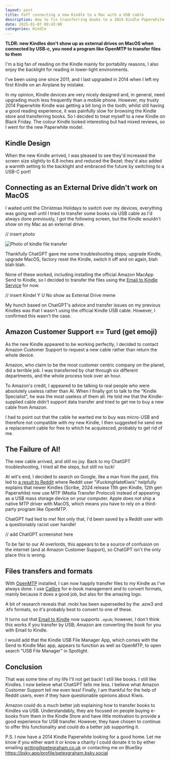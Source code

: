 ```yaml
---
layout: post
title: Faff connecting a new Kindle to a Mac with a USB cable
description: How to fix transferring books to a 2024 Kindle Paperwhite on MacOS with USB-c
date: 2025-01-07 09:43:00
categories: Kindle
---
```

**TLDR: new Kindles don't show up as external drives on MacOS when connected by USB-c, you need a program like OpenMTP to transfer files to them**

I'm a big fan of reading on the Kindle mainly for portability reasons, I also enjoy the backlight for reading in lower-light environments.

I've been using one since 2011, and I last upgraded in 2014 when I left my first Kindle on an Airplane by mistake.

In my opinion, Kindle devices are very nicely designed and, in general, need upgrading much less frequently than a mobile phone. However, my trusty 2014 Paperwhite Kindle was getting a bit long in the tooth; whilst still having a good reading experience, it was painfully slow for browsing the Kindle store and transferring books. So I decided to treat myself to a new Kindle on Black Friday. The colour Kindle looked interesting but had mixed reviews, so I went for the new Paperwhite model.

## Kindle Design
When the new Kindle arrived, I was pleased to see they'd increased the screen size slightly to 6.8 inches and reduced the Bezel; they'd also added a warmth setting to the backlight and embraced the future by switching to a USB-C port!
## Connecting as an External Drive didn't work on MacOS
I waited until the Christmas Holidays to switch over my devices, everything was going well until I tried to transfer some books via USB cable as I'd always done previously, I got the following screen, but the Kindle wouldn't show on my Mac as an external drive.

// insert photo

![Photo of kindle file transfer](/assets/images/posts/kindle-file-transfer.jpg)

Thankfully ChatGPT gave me some troubleshooting steps; upgrade Kindle, upgrade MacOS, factory reset the Kindle, switch it off and on again, blah blah blah. 

None of these worked, including installing the official Amazon MacApp Send to Kindle, so I decided to transfer the files using the [Email to Kindle Service](https://www.amazon.com/sendtokindle/email) for now.

// insert Kindel Y U No show as External Drive meme

My hunch based on ChatGPT's advice and transfer issues on my previous Kindles was that I wasn't using the official Kindle USB cable. However, I confirmed this wasn't the case.
## Amazon Customer Support == Turd (get emoji)
As the new Kindle appeared to be working perfectly, I decided to contact Amazon Customer Support to request a new cable rather than return the whole device.

Amazon, who claim to be the most customer centric company on the planet, did a terrible job. I was transferred by chat through six different departments, and the whole process took over an hour.

To Amazon's credit, I appeared to be talking to real people who were absolutely useless rather than AI. When I finally got to talk to the "Kindle Specialist", he was the most useless of them all. He told me that the Kindle-supplied cable didn't support data transfer and tried to get me to buy a new cable from Amazon. 

I had to point out that the cable he wanted me to buy was micro-USB and therefore not compatible with my new Kindle, I then suggested he send me a replacement cable for free to which he acquiesced, probably to get rid of me.
## The Failure of AI!
The new cable arrived, and still no joy. Back to my ChatGPT troubleshooting, I tried all the steps, but still no luck!

At wit's end, I decided to search on Google, like a man from the past, this led to [a result to Reddit](https://www.reddit.com/r/kindle/comments/1gb23jq/new_kindle_ereaders_no_longer_appear_on_computers/#:~:text=iFuckingHateKiwis,%E2%80%A2%202mo%20ago%20%E2%80%A2) where Reddit user "iFuckingHateKiwis" helpfully explains that newer Kindles (Scribe, 2024 release 11th gen Kindle, 12th gen Paperwhite) now use MTP (Media Transfer Protocol) instead of appearing as a USB mass storage device on your computer. Apple does not ship a native MTP driver with MacOS, which means you have to rely on a third-party program like OpenMTP.

ChatGPT had lied to me! Not only that, I'd been saved by a Reddit user with a questionably racist user handle!

// add ChatGPT screenshot here

To be fair to our AI overlords, this appears to be a source of confusion on the internet (and at Amazon Customer Support), so ChatGPT isn't the only place this is wrong.
## Files transfers and formats
With [OpenMTP](https://openmtp.ganeshrvel.com/) installed, I can now happily transfer files to my Kindle as I've always done. I use [Calibre](https://calibre-ebook.com/) for e-book management and to convert formats, mainly because it does a good job, but also for the amazing logo.

A bit of research reveals that .mobi has been superseded by the .azw3 and .kfx formats, so it's probably best to convert to one of these.

It turns out that [Email to Kindle](https://www.amazon.com/sendtokindle/email) now supports `.epub`; however, I don't think this works if you transfer by USB; Amazon are converting the book for you with Email to Kindle.

I would add that the Kindle USB File Manager App, which comes with the Send to Kindle Mac app, appears to function as well as OpenMTP, to open search "USB File Manager" in Spotlight.
## Conclusion
That was some time of my life I'll not get back! I still like books. I still like Kindles. I now believe what ChatGPT tells me less. I believe what Amazon Customer Support tell me even less! Finally, I am thankful for the help of Reddit users, even if they have questionable opinions about Kiwis.

Amazon could do a much better job explaining how to transfer books to Kindles via USB. Understandably, they are focused on people buying e-books from them in the Kindle Store and have little motivation to provide a good experience for USB transfer. However, they have chosen to continue to offer this functionality and could do a better job supporting it.

P.S. I now have a 2014 Kindle Paperwhite looking for a good home. Let me know if you either want it or know a charity I could donate it to by either emailing writing@petegraham.co.uk or contacting me on BlueSky https://bsky.app/profile/petexgraham.bsky.social